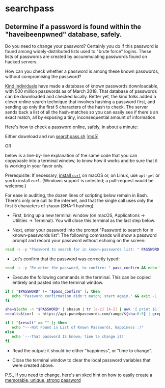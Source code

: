 # searchpass
## Determine if a password is found within the "haveibeenpwned" database, safely.

Do you need to change your password? Certainly you do if this password is found among widely-distributed lists used to "brute force" logins. These lists of passwords are created by accummulating passwords found on hacked servers.

How can you check whether a password is among these known passwords, without compromising the password?

[Kind individuals](https://haveibeenpwned.com/) have made a database of known passwords downloadable, with 500 million passwords as of March 2018. That database of passwords can be downloaded and checked locally. Better yet, the kind folks added a clever online search technique that involves hashing a password first, and sending up only the first 5 characters of the hash to check. The server sends back a list of all the hash-matches so you can easily see if there's an exact match, all by exposing a tiny, inconsequential amount of information.

Here's how to check a password online, safely, in about a minute:

Either download and run [searchpass.sh](./searchpass.sh) \[[md5](./searchpass.sh.md5)\]

OR

below is a line-by-line explanation of the same code that you can copy/paste into a terminal window, to know how it works and be sure that it is working in your favor only.

Prerequisite: If necessary, [install `curl`](http://macappstore.org/curl/) on macOS or, on Linux, use `apt-get` or `yum` to install `curl`. (Windows support is untested; a pull-request would be welcome.)

For ease in auditing, the dozen lines of scripting below remain in Bash. There's only one call to the internet, and that the single call uses only the first 5 characters of `shasum` (SHA-1 hashing).

* First, bring up a new terminal window (on macOS, Applications -> Utilities -> Terminal). You will close this terminal as the last step below.

* Next, enter your password into the prompt "Password to search for in known-passwords list". The following commands will show a password prompt and record your password without echoing on the screen:

```bash
read -s -p "Password to search for in known-passwords list: " PASSWORD && echo ""
```

* Let's confirm that the password was correctly typed:

```bash
read -s -p "Re-enter the password, to confirm: " pass_confirm && echo ""
```

* Execute the following commands in the terminal. This can be copied entirely and pasted into the terminal window.

```bash
if [ "$PASSWORD" != "$pass_confirm" ]; then
   echo "Password confirmation didn't match; start again." && exit -1
fi

sha=$(echo -n "$PASSWORD" | shasum | tr [a-z] [A-Z] | awk '{ print $1 }')
result=$(curl -s https://api.pwnedpasswords.com/range/${sha:0:5} | grep ${sha:5})

if [ "$result" == "" ]; then
   echo "---Not Found in List of Known Passwords, happiness :)"
else
   echo '---That password IS known; time to change it!'
fi
```

* Read the output: it should be either "happiness", or "time to change".

* Close the terminal window to clear the local password variables that were created above.

P.S., if you need to change, here's an xkcd hint on how to easily create a [memorable, unique, strong password](https://xkcd.com/936/)
